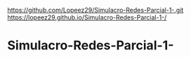 https://github.com/Lopeez29/Simulacro-Redes-Parcial-1-.git
https://lopeez29.github.io/Simulacro-Redes-Parcial-1-/
# Simulacro-Redes-Parcial-1-
